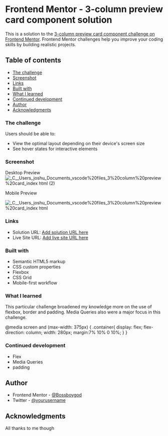 # Frontend Mentor - 3-column preview card component solution

This is a solution to the [3-column preview card component challenge on Frontend Mentor](https://www.frontendmentor.io/challenges/3column-preview-card-component-pH92eAR2-). Frontend Mentor challenges help you improve your coding skills by building realistic projects. 

## Table of contents

  - [The challenge](#the-challenge)
  - [Screenshot](#screenshot)
  - [Links](#links)
  - [Built with](#built-with)
  - [What I learned](#what-i-learned)
  - [Continued development](#continued-development)
- [Author](#author)
- [Acknowledgments](#acknowledgments)

### The challenge

Users should be able to:

- View the optimal layout depending on their device's screen size
- See hover states for interactive elements

### Screenshot
Desktop Preview
![_C__Users_joshu_Documents_vscode%20files_3%20column%20preview%20card_index html (2)](https://user-images.githubusercontent.com/60978579/136705011-2eb2e048-e465-4683-b7ed-3d10b3ab90c0.png)

Mobile Preview

 ![_C__Users_joshu_Documents_vscode%20files_3%20column%20preview%20card_index html](https://user-images.githubusercontent.com/60978579/136705045-fcb7978a-05b7-43c6-a12e-576daed5eb0a.png)

### Links

- Solution URL: [Add solution URL here](https://your-solution-url.com)
- Live Site URL: [Add live site URL here](https://your-live-site-url.com)

### Built with

- Semantic HTML5 markup
- CSS custom properties
- Flexbox
- CSS Grid
- Mobile-first workflow

### What I learned

This particular challenge broadened my knowledge more on the use of flexbox, border and padding. Media Queries also were a major focus in this challenge.

@media screen and (max-width: 375px) {
    .container{
        display: flex;
        flex-direction: column;
        width: 280px;
        margin:7% 10% 0 10%;
    }
}

### Continued development

- Flex
- Media Queries
- padding


## Author

- Frontend Mentor - [@Bossboygod](https://www.frontendmentor.io/profile/ogundeyijoshua)
- Twitter - [@yourusername](https://www.twitter.com/yourusername)


## Acknowledgments

All thanks to me though
